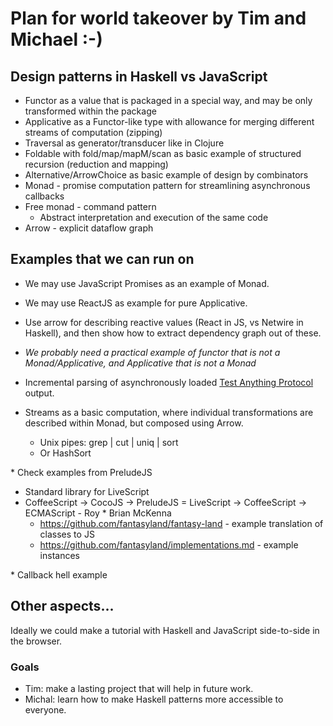 # Plan for world takeover by Tim and Michael :-)

## Design patterns in Haskell vs JavaScript

* Functor as a value that is packaged in a special way, and may be only transformed within the package
* Applicative as a Functor-like type with allowance for merging different streams of computation (zipping)
* Traversal as generator/transducer like in Clojure
* Foldable with fold/map/mapM/scan as basic example of structured recursion (reduction and mapping)
* Alternative/ArrowChoice as basic example of design by combinators
* Monad - promise computation pattern for streamlining asynchronous callbacks
* Free monad - command pattern
  - Abstract interpretation and execution of the same code
* Arrow - explicit dataflow graph

## Examples that we can run on

* We may use JavaScript Promises as an example of Monad.

* We may use ReactJS as example for pure Applicative.

* Use arrow for describing reactive values (React in JS, vs Netwire in Haskell), and then show how to extract dependency graph out of these.

* _We probably need a practical example of functor that is not a Monad/Applicative,
and Applicative that is not a Monad_

* Incremental parsing of asynchronously loaded [Test Anything Protocol](https://testanything.org/) output.

* Streams as a basic computation, where individual transformations are described within Monad, but composed using Arrow.
  - Unix pipes: grep | cut | uniq | sort
  - Or HashSort

* Check examples from PreludeJS
  - Standard library for LiveScript
  - CoffeeScript -> CocoJS -> PreludeJS = LiveScript -> CoffeeScript -> ECMAScript
  - Roy
    * Brian McKenna
      - https://github.com/fantasyland/fantasy-land - example translation of classes to JS
      - https://github.com/fantasyland/implementations.md - example instances

* Callback hell example

## Other aspects...

Ideally we could make a tutorial with Haskell and JavaScript side-to-side in the browser.

### Goals

* Tim: make a lasting project that will help in future work.
* Michal: learn how to make Haskell patterns more accessible to everyone.
